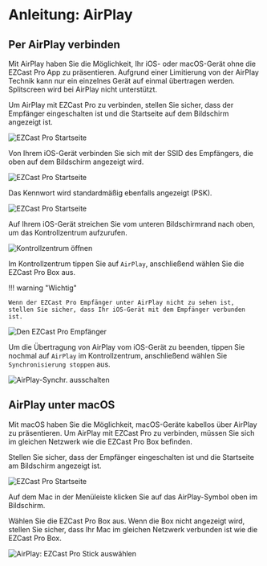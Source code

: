 # Anleitung: AirPlay

## Per AirPlay verbinden

Mit AirPlay haben Sie die Möglichkeit, Ihr iOS- oder macOS-Gerät ohne die EZCast Pro App zu präsentieren. Aufgrund einer Limitierung von der AirPlay Technik kann nur ein einzelnes Gerät auf einmal übertragen werden. Splitscreen wird bei AirPlay nicht unterstützt.

Um AirPlay mit EZCast Pro zu verbinden, stellen Sie sicher, dass der Empfänger eingeschalten ist und die Startseite auf dem Bildschirm angezeigt ist. 

![EZCast Pro Startseite](/assets/img/ProBox_Startseite.jpg)

Von Ihrem iOS-Gerät verbinden Sie sich mit der SSID des Empfängers, die oben auf dem Bildschirm angezeigt wird.

![EZCast Pro Startseite](/assets/img/iOS_WiFi-Connect.png)

Das Kennwort wird standardmäßig ebenfalls angezeigt (PSK).

![EZCast Pro Startseite](/assets/img/iOS_WiFi-Password.png)

Auf Ihrem iOS-Gerät streichen Sie vom unteren Bildschirmrand nach oben, um das Kontrollzentrum aufzurufen.

![Kontrollzentrum öffnen](/assets/img/iOS-Kontrolzentrum_aufrufen.png)

Im Kontrollzentrum tippen Sie auf `AirPlay`, anschließend wählen Sie die EZCast Pro Box aus.

!!! warning "Wichtig"

    Wenn der EZCast Pro Empfänger unter AirPlay nicht zu sehen ist, stellen Sie sicher, dass Ihr iOS-Gerät mit dem Empfänger verbunden ist.

![Den EZCast Pro Empfänger](/assets/img/iOS-AirPlay-Synchr_auswaehlen.png)

Um die Übertragung von AirPlay vom iOS-Gerät zu beenden, tippen Sie nochmal auf `AirPlay` im Kontrollzentrum, anschließend wählen Sie `Synchronisierung stoppen` aus.

![AirPlay-Synchr. ausschalten](/assets/img/iOS-AirPlay-Synchr_ausschalten.png)

## AirPlay unter macOS

Mit macOS haben Sie die Möglichkeit, macOS-Geräte kabellos über AirPlay zu präsentieren. Um AirPlay mit EZCast Pro zu verbinden, müssen Sie sich im gleichen Netzwerk wie die EZCast Pro Box befinden.

Stellen Sie sicher, dass der Empfänger eingeschalten ist und die Startseite am Bildschirm angezeigt ist.

![EZCast Pro Startseite](/assets/img/ProStick_Startseite.jpg)

Auf dem Mac in der Menüleiste klicken Sie auf das AirPlay-Symbol oben im Bildschirm.

Wählen Sie die EZCast Pro Box aus. Wenn die Box nicht angezeigt wird, stellen Sie sicher, dass Ihr Mac im gleichen Netzwerk verbunden ist wie die EZCast Pro Box.

![AirPlay: EZCast Pro Stick auswählen](/assets/img/iOS_AirPlay_select.png)






